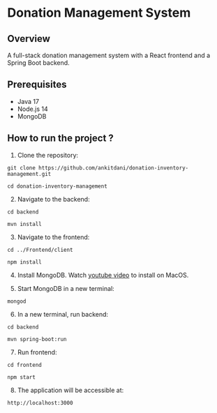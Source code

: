 # Donation Management System

## Overview

A full-stack donation management system with a React frontend and a Spring Boot backend.

## Prerequisites

- Java 17
- Node.js 14
- MongoDB

## How to run the project ?

1. Clone the repository:
```
git clone https://github.com/ankitdani/donation-inventory-management.git
```

```
cd donation-inventory-management

```

2. Navigate to the backend:
```
cd backend
```

```
mvn install
```

3. Navigate to the frontend:
```
cd ../Frontend/client
```

```
npm install
```

4. Install MongoDB. Watch [youtube video](https://youtu.be/8gUQL2zlpvI?si=s3EGN6jB1b-gAlsO) to install on MacOS.

5. Start MongoDB in a new terminal:
```
mongod
```

6. In a new terminal, run backend:
```
cd backend
```

```
mvn spring-boot:run
```

7. Run frontend:
```
cd frontend
```

```
npm start
```

8. The application will be accessible at:
```
http://localhost:3000
```


